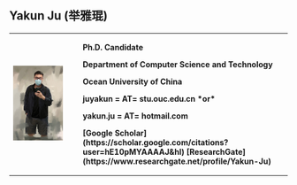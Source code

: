 ## Yakun Ju  (举雅琨)

<table border="0">
  <tr>
    <td width="25%">
      <img src="https://github.com/Kelvin-Ju/homepage/blob/gh-pages/home1.jpg?raw=true" width="80%">     
    </td>
    <td width="75%">
      <p><b>Ph.D. Candidate</b></p>
      <p><b>Department of Computer Science and Technology</b></p>
      <p><b>Ocean University of China</b></p>
      <p><b>juyakun = AT= stu.ouc.edu.cn *or*</b></p>
      <p><b>yakun.ju = AT= hotmail.com</b></p>
      <p><b>[Google Scholar](https://scholar.google.com/citations?user=hE10pMYAAAAJ&hl)  [ResearchGate](https://www.researchgate.net/profile/Yakun-Ju)</b></p>
    </td>
  </tr>
</table>


